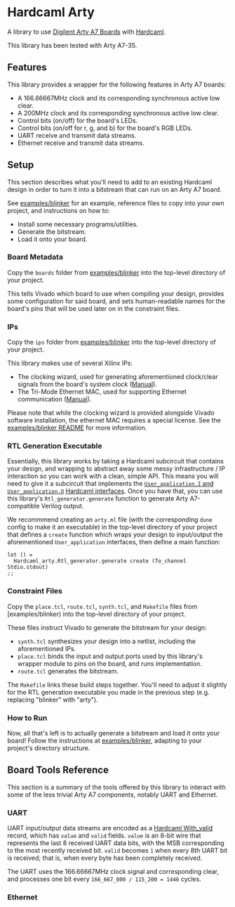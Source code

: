 # Hardcaml Arty

A library to use [Digilent Arty A7 Boards](https://reference.digilentinc.com/reference/programmable-logic/arty-a7/start) with [Hardcaml](https://github.com/janestreet/hardcaml).

This library has been tested with Arty A7-35.

## Features

This library provides a wrapper for the following features in Arty A7 boards:

- A 166.66667MHz clock and its corresponding synchronous active low clear.
- A 200MHz clock and its corresponding synchronous active low clear.
- Control bits (on/off) for the board's LEDs.
- Control bits (on/off for r, g, and b) for the board's RGB LEDs.
- UART receive and transmit data streams.
- Ethernet receive and transmit data streams.

## Setup

This section describes what you'll need to add to an existing Hardcaml design in order to turn it into a bitstream that can run on an Arty A7 board.

See [examples/blinker](examples/blinker) for an example, reference files to copy into your own project, and instructions on how to:

- Install some necessary programs/utilities.
- Generate the bitstream.
- Load it onto your board.

### Board Metadata

Copy the `boards` folder from [examples/blinker](examples/blinker) into the top-level directory of your project.

This tells Vivado which board to use when compiling your design, provides some configuration for said board, and sets human-readable names for the board's pins that will be used later on in the constraint files.

### IPs

Copy the `ips` folder from [examples/blinker](examples/blinker) into the top-level directory of your project.

This library makes use of several Xilinx IPs:

- The clocking wizard, used for generating aforementioned clock/clear signals from the board's system clock ([Manual](https://www.xilinx.com/support/documentation/ip_documentation/clk_wiz/v6_0/pg065-clk-wiz.pdf)).
- The Tri-Mode Ethernet MAC, used for supporting Ethernet communication ([Manual](https://www.xilinx.com/support/documentation/ip_documentation/tri_mode_ethernet_mac/v9_0/pg051-tri-mode-eth-mac.pdf)).

Please note that while the clocking wizard is provided alongside Vivado software installation, the ethernet MAC requires a special license. See the [examples/blinker README](examples/blinker) for more information.

### RTL Generation Executable

Essentially, this library works by taking a Hardcaml subcircuit that contains your design, and wrapping to abstract away some messy infrastructure / IP interaction so you can work with a clean, simple API.
This means you will need to give it a subcircuit that implements the [`User_application.I` and `User_application.O`](https://github.com/fyquah/hardcaml_arty/blob/master/src/infrastructure/user_application.mli) [Hardcaml interfaces](https://github.com/janestreet/hardcaml/blob/master/docs/module_hierarchy.mdx#a-design-pattern-for-circuits). Once you have that, you can use this library's `Rtl_generator.generate` function to generate Arty A7-compatible Verilog output.

We recommmend creating an `arty.ml` file (with the corresponding `dune` config to make it an executable) in the top-level directory of your project that defines a `create` function which wraps your design to input/output the aforementioned `User_application` interfaces, then define a main function:

```
let () =
  Hardcaml_arty.Rtl_generator.generate create (To_channel Stdio.stdout)
;;
```

### Constraint Files

Copy the `place.tcl`, `route.tcl`, `synth.tcl`, and `Makefile` files from [examples/blinker) into the top-level directory of your project.

These files instruct Vivado to generate the bitstream for your design:

- `synth.tcl` synthesizes your design into a netlist, including the aforementioned IPs.
- `place.tcl` binds the input and output ports used by this library's wrapper module to pins on the board, and runs implementation.
- `route.tcl` generates the bitstream.

The `Makefile` links these build steps together. You'll need to adjust it slightly for the RTL generation executable you made in the previous step (e.g. replacing "blinker" with "arty").

### How to Run

Now, all that's left is to actually generate a bitstream and load it onto your board! Follow the instructions at [examples/blinker](examples/blinker), adapting to your project's directory structure.

## Board Tools Reference

This section is a summary of the tools offered by this library to interact with some of the less trivial Arty A7 components, notably UART and Ethernet.

### UART

UART input/output data streams are encoded as a [Hardcaml With_valid](https://ocaml.janestreet.com/ocaml-core/v0.13/doc/hardcaml/Hardcaml/With_valid/index.html) record, which has `value` and `valid` fields.
`value` is an 8-bit wire that represents the last 8 received UART data bits, with the MSB corresponding to the most recently received bit.
`valid` becomes `1` when every 8th UART bit is received; that is, when every byte has been completely received.

The UART uses the 166.66667MHz clock signal and corresponding clear, and processes one bit every `166_667_000 / 115_200 = 1446` cycles.

### Ethernet

